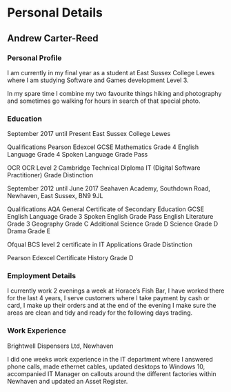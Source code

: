 # Personal Details
## Andrew Carter-Reed

### Personal Profile

I am currently in my final year as a student at East Sussex College Lewes where I am studying Software and Games development Level 3.

In my spare time I combine my two favourite things hiking and photography and sometimes go walking for hours in search of that special photo.

### Education

September 2017 until Present
East Sussex College Lewes

Qualifications
Pearson Edexcel GCSE
Mathematics Grade 4
English Language Grade 4
Spoken Language Grade Pass

OCR
OCR Level 2 Cambridge Technical Diploma IT (Digital Software Practitioner) Grade Distinction

September 2012 until June 2017
Seahaven Academy, Southdown Road, Newhaven, East Sussex, BN9 9JL

Qualifications
AQA General Certificate of Secondary Education GCSE
English Language Grade 3
Spoken English Grade Pass
English Literature Grade 3
Geography Grade C
Additional Science Grade D
Science Grade D
Drama Grade E

Ofqual
BCS level 2 certificate in IT Applications Grade Distinction

Pearson Edexcel Certificate
History Grade D

### Employment Details

 I currently work 2 evenings a week at Horace’s Fish Bar, I have worked there for the last 4 years, I serve customers where I take payment by cash or card, I make up their orders and at the end of the evening I make sure the areas are clean and tidy and ready for the following days trading.

### Work Experience

Brightwell Dispensers Ltd, Newhaven

I did one weeks work experience in the IT department where I answered phone calls, made ethernet cables, updated desktops to Windows 10, accompanied IT Manager on callouts around the different factories within Newhaven and updated an Asset Register.



